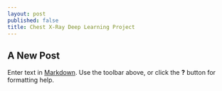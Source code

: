 ```yaml
---
layout: post
published: false
title: Chest X-Ray Deep Learning Project
---
```

## A New Post

Enter text in [Markdown](http://daringfireball.net/projects/markdown/). Use the toolbar above, or click the **?** button for formatting help.
